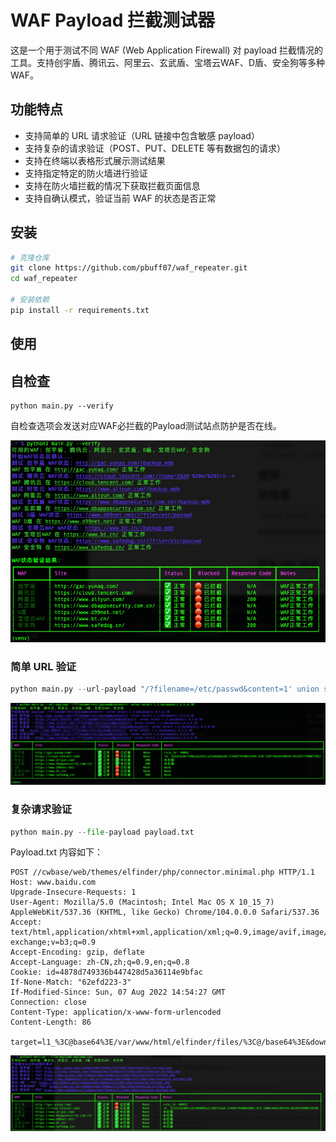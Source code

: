 # WAF Payload 拦截测试器

这是一个用于测试不同 WAF (Web Application Firewall) 对 payload 拦截情况的工具。支持创宇盾、腾讯云、阿里云、玄武盾、宝塔云WAF、D盾、安全狗等多种 WAF。

## 功能特点

- 支持简单的 URL 请求验证（URL 链接中包含敏感 payload）
- 支持复杂的请求验证（POST、PUT、DELETE 等有数据包的请求）
- 支持在终端以表格形式展示测试结果
- 支持指定特定的防火墙进行验证
- 支持在防火墙拦截的情况下获取拦截页面信息
- 支持自确认模式，验证当前 WAF 的状态是否正常

## 安装

```bash
# 克隆仓库
git clone https://github.com/pbuff07/waf_repeater.git
cd waf_repeater

# 安装依赖
pip install -r requirements.txt
```

## 使用

## 自检查

```
python main.py --verify
```

自检查选项会发送对应WAF必拦截的Payload测试站点防护是否在线。

![image-20250509150613661](./images/self.png)

### 简单 URL 验证
```python
python main.py --url-payload "/?filename=/etc/passwd&content=1' union select 1,2,database(),4,5,6,7#"
```

![image-20250509150124871](./images/simple.png)

### 复杂请求验证

```python
python main.py --file-payload payload.txt
```

Payload.txt 内容如下：

```
POST //cwbase/web/themes/elfinder/php/connector.minimal.php HTTP/1.1
Host: www.baidu.com
Upgrade-Insecure-Requests: 1
User-Agent: Mozilla/5.0 (Macintosh; Intel Mac OS X 10_15_7) AppleWebKit/537.36 (KHTML, like Gecko) Chrome/104.0.0.0 Safari/537.36
Accept: text/html,application/xhtml+xml,application/xml;q=0.9,image/avif,image/webp,image/apng,*/*;q=0.8,application/signed-exchange;v=b3;q=0.9
Accept-Encoding: gzip, deflate
Accept-Language: zh-CN,zh;q=0.9,en;q=0.8
Cookie: id=4878d749336b447428d5a36114e9bfac
If-None-Match: "62efd223-3"
If-Modified-Since: Sun, 07 Aug 2022 14:54:27 GMT
Connection: close
Content-Type: application/x-www-form-urlencoded
Content-Length: 86

target=l1_%3C@base64%3E/var/www/html/elfinder/files/%3C@/base64%3E&downLoad=1
```

![image-20250509150420604](./images/file.png)
